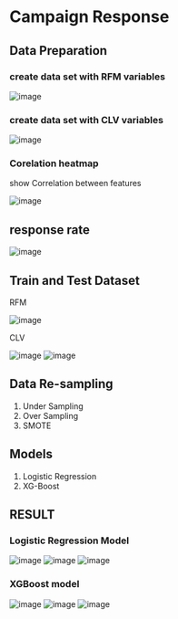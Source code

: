 # Campaign Response

## Data Preparation
### create data set with RFM variables

![image](https://user-images.githubusercontent.com/95351692/147575315-2ad8c4ad-aad9-4122-b418-e36d64e3fec1.png)

### create data set with CLV variables

![image](https://user-images.githubusercontent.com/95351692/147575360-03fef38c-fabc-4539-8611-93d81abb6cca.png)

### Corelation heatmap
show Correlation between features

![image](https://user-images.githubusercontent.com/95351692/147575504-b518a3ec-f16c-4f77-8cf6-8c7f1061d6c1.png)

## response rate

![image](https://user-images.githubusercontent.com/95351692/147575566-8f6f3519-069b-46ce-ae4a-c98535cb3f64.png)

## Train and Test Dataset

RFM

![image](https://user-images.githubusercontent.com/95351692/147575664-5924dbbe-8991-42bb-b49e-f3bd97f44a8c.png)

CLV

![image](https://user-images.githubusercontent.com/95351692/147575762-bffd9453-a16c-4ac4-a056-4191bde7f41e.png)
![image](https://user-images.githubusercontent.com/95351692/147575827-13bb6b00-9bc9-4cbd-902b-55518e303935.png)

## Data Re-sampling
1. Under Sampling
2. Over Sampling
3. SMOTE

## Models
1. Logistic Regression
2. XG-Boost

## RESULT

### Logistic Regression Model
![image](https://user-images.githubusercontent.com/95351692/147576050-44057e9b-a771-430f-a594-90c1fcda6e0d.png)
![image](https://user-images.githubusercontent.com/95351692/147576078-1c3ee86a-5ab3-46fc-b43e-0020177f55cd.png)
![image](https://user-images.githubusercontent.com/95351692/147576137-b88db2a3-84ef-4b04-a16c-d8d273d04c3b.png)

### XGBoost model
![image](https://user-images.githubusercontent.com/95351692/147576191-0817f9eb-0f3f-4ec5-b0ab-4ebe52db0ad1.png)
![image](https://user-images.githubusercontent.com/95351692/147576217-86552e62-5fe4-4207-8df4-ef3966f75b93.png)
![image](https://user-images.githubusercontent.com/95351692/147576243-63d1a658-73de-4b33-a572-a523e9b50705.png)


